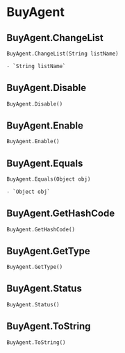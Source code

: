 # BuyAgent

## BuyAgent.ChangeList
```py
BuyAgent.ChangeList(String listName)

- `String listName` 
```

## BuyAgent.Disable
```py
BuyAgent.Disable()


```

## BuyAgent.Enable
```py
BuyAgent.Enable()


```

## BuyAgent.Equals
```py
BuyAgent.Equals(Object obj)

- `Object obj` 
```

## BuyAgent.GetHashCode
```py
BuyAgent.GetHashCode()


```

## BuyAgent.GetType
```py
BuyAgent.GetType()


```

## BuyAgent.Status
```py
BuyAgent.Status()


```

## BuyAgent.ToString
```py
BuyAgent.ToString()


```
